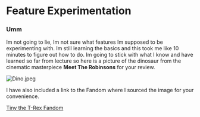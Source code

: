 # Feature Experimentation
### Umm
Im not going to lie, Im not sure what features Im supposed to be experimenting with. Im still learning the basics and this took me like 10 minutes to figure out how to do. Im going to stick with what I know and have learned so far from lecture so here is a picture of the dinosaur from the cinematic masterpiece **Meet The Robinsons** for your review.

![Dino.jpeg](https://static.wikia.nocookie.net/disney/images/c/ca/Tin.jpg/revision/latest?cb=20100420170055)

I have also included a link to the Fandom where I sourced the image for your convenience.

[Tiny the T-Rex Fandom](https://disney.fandom.com/wiki/Tiny_the_T-Rex)
